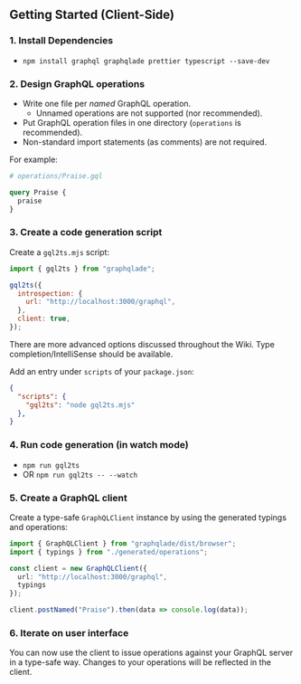 ## Getting Started (Client-Side)

### 1. Install Dependencies

- `npm install graphql graphqlade prettier typescript --save-dev`

### 2. Design GraphQL operations

- Write one file per _named_ GraphQL operation.
  - Unnamed operations are not supported (nor recommended).
- Put GraphQL operation files in one directory (`operations` is recommended).
- Non-standard import statements (as comments) are not required.

For example:

```graphql
# operations/Praise.gql

query Praise {
  praise
}
```

### 3. Create a code generation script

Create a `gql2ts.mjs` script:

```js
import { gql2ts } from "graphqlade";

gql2ts({
  introspection: {
    url: "http://localhost:3000/graphql",
  },
  client: true,
});
```

There are more advanced options discussed throughout the Wiki.
Type completion/IntelliSense should be available.

Add an entry under `scripts` of your `package.json`:

```json
{
  "scripts": {
    "gql2ts": "node gql2ts.mjs"
  },
}
```

### 4. Run code generation (in watch mode)

- `npm run gql2ts`
- OR `npm run gql2ts -- --watch`

### 5. Create a GraphQL client

Create a type-safe `GraphQLClient` instance by using the generated typings and operations:

```ts
import { GraphQLClient } from "graphqlade/dist/browser";
import { typings } from "./generated/operations";

const client = new GraphQLClient({
  url: "http://localhost:3000/graphql",
  typings
});

client.postNamed("Praise").then(data => console.log(data));
```

### 6. Iterate on user interface

You can now use the client to issue operations against your GraphQL server
in a type-safe way. Changes to your operations will be reflected in the client.
